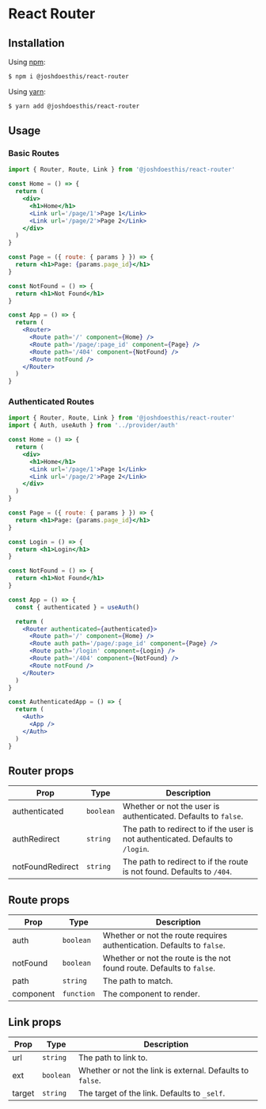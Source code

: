# React Router

## Installation

Using [npm](https://www.npmjs.com/):

```sh
$ npm i @joshdoesthis/react-router
```

Using [yarn](https://yarnpkg.com/):

```sh
$ yarn add @joshdoesthis/react-router
```

## Usage

### Basic Routes

```jsx
import { Router, Route, Link } from '@joshdoesthis/react-router'

const Home = () => {
  return (
    <div>
      <h1>Home</h1>
      <Link url='/page/1'>Page 1</Link>
      <Link url='/page/2'>Page 2</Link>
    </div>
  )
}

const Page = ({ route: { params } }) => {
  return <h1>Page: {params.page_id}</h1>
}

const NotFound = () => {
  return <h1>Not Found</h1>
}

const App = () => {
  return (
    <Router>
      <Route path='/' component={Home} />
      <Route path='/page/:page_id' component={Page} />
      <Route path='/404' component={NotFound} />
      <Route notFound />
    </Router>
  )
}
```

### Authenticated Routes

```jsx
import { Router, Route, Link } from '@joshdoesthis/react-router'
import { Auth, useAuth } from '../provider/auth'

const Home = () => {
  return (
    <div>
      <h1>Home</h1>
      <Link url='/page/1'>Page 1</Link>
      <Link url='/page/2'>Page 2</Link>
    </div>
  )
}

const Page = ({ route: { params } }) => {
  return <h1>Page: {params.page_id}</h1>
}

const Login = () => {
  return <h1>Login</h1>
}

const NotFound = () => {
  return <h1>Not Found</h1>
}

const App = () => {
  const { authenticated } = useAuth()

  return (
    <Router authenticated={authenticated}>
      <Route path='/' component={Home} />
      <Route auth path='/page/:page_id' component={Page} />
      <Route path='/login' component={Login} />
      <Route path='/404' component={NotFound} />
      <Route notFound />
    </Router>
  )
}

const AuthenticatedApp = () => {
  return (
    <Auth>
      <App />
    </Auth>
  )
}
```

## Router props

| Prop             | Type      | Description                                                                     |
| ---------------- | --------- | ------------------------------------------------------------------------------- |
| authenticated    | `boolean` | Whether or not the user is authenticated. Defaults to `false`.                  |
| authRedirect     | `string`  | The path to redirect to if the user is not authenticated. Defaults to `/login`. |
| notFoundRedirect | `string`  | The path to redirect to if the route is not found. Defaults to `/404`.          |

## Route props

| Prop      | Type       | Description                                                            |
| --------- | ---------- | ---------------------------------------------------------------------- |
| auth      | `boolean`  | Whether or not the route requires authentication. Defaults to `false`. |
| notFound  | `boolean`  | Whether or not the route is the not found route. Defaults to `false`.  |
| path      | `string`   | The path to match.                                                     |
| component | `function` | The component to render.                                               |

## Link props

| Prop   | Type      | Description                                               |
| ------ | --------- | --------------------------------------------------------- |
| url    | `string`  | The path to link to.                                      |
| ext    | `boolean` | Whether or not the link is external. Defaults to `false`. |
| target | `string`  | The target of the link. Defaults to `_self`.              |
